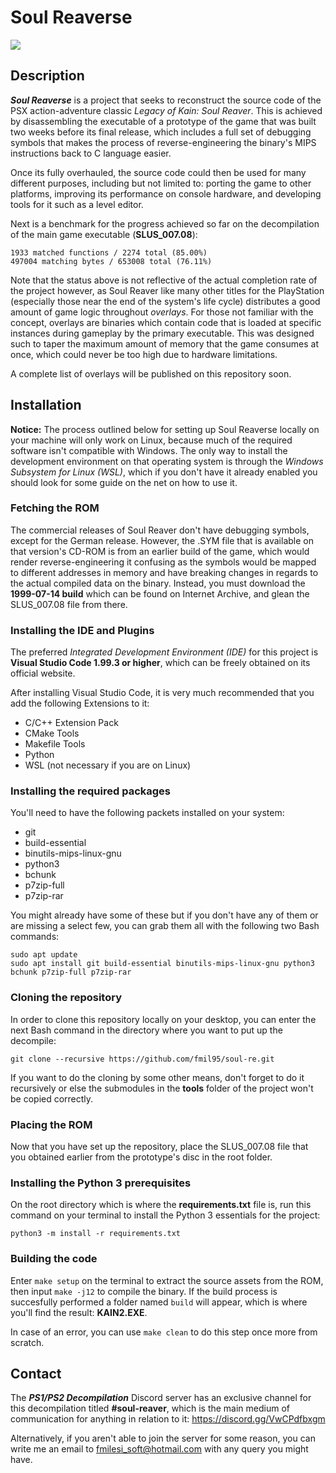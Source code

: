 # Soul Reaverse

<img src="https://i.imgur.com/RTQyAu8.png"/>

## Description

***Soul Reaverse*** is a project that seeks to reconstruct the source code of the PSX action-adventure classic *Legacy of Kain: Soul Reaver*. This is achieved by disassembling the executable of a prototype of the game that was built two weeks before its final release, which includes a full set of debugging symbols that makes the process of reverse-engineering the binary's MIPS instructions back to C language easier.

Once its fully overhauled, the source code could then be used for many different purposes, including but not limited to: porting the game to other platforms, improving its performance on console hardware, and developing tools for it such as a level editor.  

Next is a benchmark for the progress achieved so far on the decompilation of the main game executable (**SLUS_007.08**): 
```
1933 matched functions / 2274 total (85.00%)
497004 matching bytes / 653008 total (76.11%)
```

Note that the status above is not reflective of the actual completion rate of the project however, as Soul Reaver like many other titles for the PlayStation (especially those near the end of the system's life cycle) distributes a good amount of game logic throughout *overlays*. For those not familiar with the concept, overlays are binaries which contain code that is loaded at specific instances during gameplay by the primary executable. This was designed such to taper the maximum amount of memory that the game consumes at once, which could never be too high due to hardware limitations.

A complete list of overlays will be published on this repository soon.  

## Installation

**Notice:** The process outlined below for setting up Soul Reaverse locally on your machine will only work on Linux, because much of the required software isn't compatible with Windows. The only way to install the development environment on that operating system is through the *Windows Subsystem for Linux (WSL)*, which if you don't have it already enabled you should look for some guide on the net on how to use it.  

### Fetching the ROM

The commercial releases of Soul Reaver don't have debugging symbols, except for the German release. However, the .SYM file that is available on that version's CD-ROM is from an earlier build of the game, which would render reverse-engineering it confusing as the symbols would be mapped to different addresses in memory and have breaking changes in regards to the actual compiled data on the binary. Instead, you must download the **1999-07-14 build** which can be found on Internet Archive, and glean the SLUS_007.08 file from there. 

### Installing the IDE and Plugins

The preferred *Integrated Development Environment (IDE)* for this project is **Visual Studio Code 1.99.3 or higher**, which can be freely obtained on its official website.

After installing Visual Studio Code, it is very much recommended that you add the following Extensions to it:
- C/C++ Extension Pack
- CMake Tools
- Makefile Tools
- Python
- WSL (not necessary if you are on Linux)

### Installing the required packages

You'll need to have the following packets installed on your system:
- git
- build-essential
- binutils-mips-linux-gnu
- python3
- bchunk
- p7zip-full
- p7zip-rar

You might already have some of these but if you don't have any of them or are missing a select few, you can grab them all with the following two Bash commands:
```
sudo apt update
sudo apt install git build-essential binutils-mips-linux-gnu python3 bchunk p7zip-full p7zip-rar
```

### Cloning the repository

In order to clone this repository locally on your desktop, you can enter the next Bash command in the directory where you want to put up the decompile:  
```
git clone --recursive https://github.com/fmil95/soul-re.git
```

If you want to do the cloning by some other means, don't forget to do it recursively or else the submodules in the **tools** folder of the project won't be copied correctly.

### Placing the ROM

Now that you have set up the repository, place the SLUS_007.08 file that you obtained earlier from the prototype's disc in the root folder.  

### Installing the Python 3 prerequisites

On the root directory which is where the **requirements.txt** file is, run this command on your terminal to install the Python 3 essentials for the project: 
```
python3 -m install -r requirements.txt
```

### Building the code

Enter `make setup` on the terminal to extract the source assets from the ROM, then input `make -j12` to compile the binary. If the build process is succesfully performed a folder named `build` will appear, which is where you'll find the result: **KAIN2.EXE**. 

In case of an error, you can use `make clean` to do this step once more from scratch.
 
## Contact

The ***PS1/PS2 Decompilation*** Discord server has an exclusive channel for this decompilation titled **#soul-reaver**, which is the main medium of communication for anything in relation to it: https://discord.gg/VwCPdfbxgm

Alternatively, if you aren't able to join the server for some reason, you can write me an email to fmilesi_soft@hotmail.com with any query you might have. 

